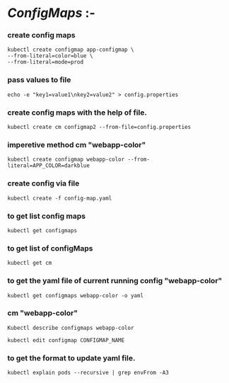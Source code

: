 # *ConfigMaps* :-

### create config maps 
```
kubectl create configmap app-configmap \
--from-literal=color=blue \
--from-literal=mode=prod
```

### pass values to file
```
echo -e "key1=value1\nkey2=value2" > config.properties		
```

### create config maps with the help of file.
```
kubectl create cm configmap2 --from-file=config.properties	
```

### imperetive method cm "webapp-color"
```
kubectl create configmap webapp-color --from-literal=APP_COLOR=darkblue		
```

### create config via file
```
kubectl create -f config-map.yaml		
```

### to get list config maps
```
kubectl get configmaps		
```

### to get list of configMaps
```
kubectl get cm		
```

### to get the yaml file of current running config "webapp-color"
```
kubectl get configmaps webapp-color -o yaml		
```

### cm "webapp-color"
```
Kubectl describe configmaps webapp-color		
```
```
kubectl edit configmap CONFIGMAP_NAME
```

### to get the format to update yaml file.
```
kubectl explain pods --recursive | grep envFrom -A3		
```